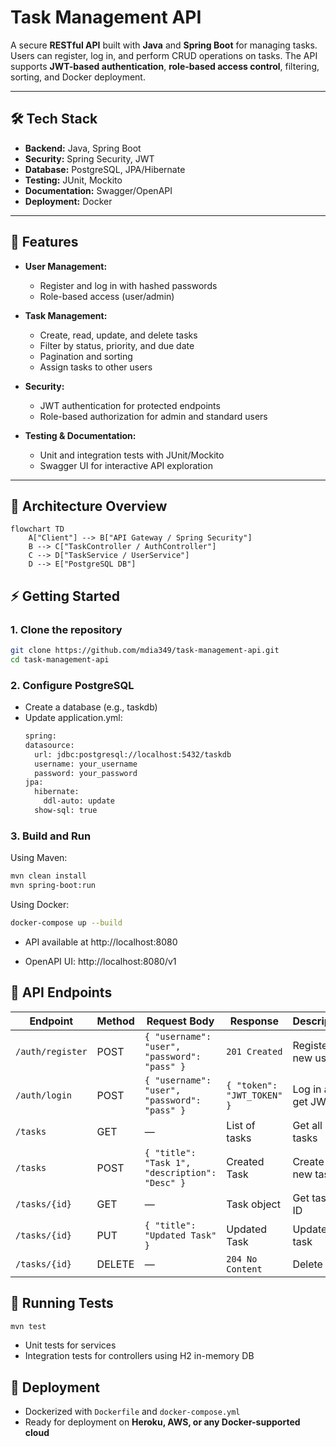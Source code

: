 # Task Management API

A secure **RESTful API** built with **Java** and **Spring Boot** for managing tasks. Users can register, log in, and perform CRUD operations on tasks. The API supports **JWT-based authentication**, **role-based access control**, filtering, sorting, and Docker deployment.

---

## 🛠 **Tech Stack**

- **Backend:** Java, Spring Boot  
- **Security:** Spring Security, JWT  
- **Database:** PostgreSQL, JPA/Hibernate  
- **Testing:** JUnit, Mockito  
- **Documentation:** Swagger/OpenAPI  
- **Deployment:** Docker  

---

## 🔹 **Features**

- **User Management:**  
  - Register and log in with hashed passwords  
  - Role-based access (user/admin)  

- **Task Management:**  
  - Create, read, update, and delete tasks  
  - Filter by status, priority, and due date  
  - Pagination and sorting  
  - Assign tasks to other users  

- **Security:**  
  - JWT authentication for protected endpoints  
  - Role-based authorization for admin and standard users  

- **Testing & Documentation:**  
  - Unit and integration tests with JUnit/Mockito  
  - Swagger UI for interactive API exploration  

---

## 🔗 **Architecture Overview**

```mermaid
flowchart TD
    A["Client"] --> B["API Gateway / Spring Security"]
    B --> C["TaskController / AuthController"]
    C --> D["TaskService / UserService"]
    D --> E["PostgreSQL DB"]
```

## ⚡ **Getting Started**

### 1. Clone the repository

```bash
git clone https://github.com/mdia349/task-management-api.git
cd task-management-api
```

### 2. Configure PostgreSQL
- Create a database (e.g., taskdb)
- Update application.yml:
  ```bash
  spring:
  datasource:
    url: jdbc:postgresql://localhost:5432/taskdb
    username: your_username
    password: your_password
  jpa:
    hibernate:
      ddl-auto: update
    show-sql: true
  ```

### 3. Build and Run
Using Maven:
```bash
mvn clean install
mvn spring-boot:run
```
Using Docker:
```bash
docker-compose up --build
```

- API available at http://localhost:8080

- OpenAPI UI: http://localhost:8080/v1

## 📌 API Endpoints

| Endpoint             | Method | Request Body                                   | Response                   | Description                      |
| -------------------- | ------ | ---------------------------------------------- | -------------------------- | -------------------------------- |
| `/auth/register`     | POST   | `{ "username": "user", "password": "pass" }`   | `201 Created`              | Register new user                |
| `/auth/login`        | POST   | `{ "username": "user", "password": "pass" }`   | `{ "token": "JWT_TOKEN" }` | Log in and get JWT               |
| `/tasks`             | GET    | —                                              | List of tasks              | Get all tasks                    |
| `/tasks`             | POST   | `{ "title": "Task 1", "description": "Desc" }` | Created Task               | Create a new task                |
| `/tasks/{id}`        | GET    | —                                              | Task object                | Get task by ID                   |
| `/tasks/{id}`        | PUT    | `{ "title": "Updated Task" }`                  | Updated Task               | Update task                      |
| `/tasks/{id}`        | DELETE | —                                              | `204 No Content`           | Delete task                      |

## 🧪 Running Tests

```bash
mvn test
```
- Unit tests for services
- Integration tests for controllers using H2 in-memory DB

## 🚀 Deployment
- Dockerized with `Dockerfile` and `docker-compose.yml`
- Ready for deployment on **Heroku, AWS, or any Docker-supported cloud**

